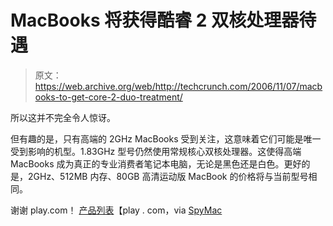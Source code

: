 # MacBooks 将获得酷睿 2 双核处理器待遇

> 原文：<https://web.archive.org/web/http://techcrunch.com/2006/11/07/macbooks-to-get-core-2-duo-treatment/>

所以这并不完全令人惊讶。

但有趣的是，只有高端的 2GHz MacBooks 受到关注，这意味着它们可能是唯一受到影响的机型。1.83GHz 型号仍然使用常规核心双核处理器。这使得高端 MacBooks 成为真正的专业消费者笔记本电脑，无论是黑色还是白色。更好的是，2GHz、512MB 内存、80GB 高清运动版 MacBook 的价格将与当前型号相同。

谢谢 play.com！
 [产品列表](https://web.archive.org/web/20131117194619/http://www.play.com/PC/PCs/-/707/915/3-/RegionHome.html?searchtype=genre)【play . com，via [SpyMac](https://web.archive.org/web/20131117194619/http://www.spymac.com/news/article.php?contentid=5413)